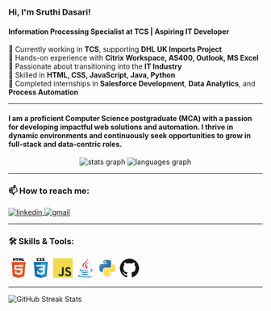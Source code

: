 ### Hi, I'm Sruthi Dasari! 
#### **Information Processing Specialist at TCS | Aspiring IT Developer**

🔹 Currently working in **TCS**, supporting **DHL UK Imports Project**  
🔹 Hands-on experience with **Citrix Workspace, AS400, Outlook, MS Excel**  
🔹 Passionate about transitioning into the **IT Industry**  
🔹 Skilled in **HTML, CSS, JavaScript, Java, Python**  
🔹 Completed internships in **Salesforce Development**, **Data Analytics**, and **Process Automation**

---

<h4>I am a proficient Computer Science postgraduate (MCA) with a passion for developing impactful web solutions and automation. I thrive in dynamic environments and continuously seek opportunities to grow in full-stack and data-centric roles.</h4>

<div align="center">
  <img src="https://github-readme-stats.vercel.app/api?username=sruthidasari1257&hide_title=false&hide_rank=false&show_icons=true&include_all_commits=true&count_private=true&disable_animations=false&theme=dracula&locale=en&hide_border=false" height="150" alt="stats graph" />
  <img src="https://github-readme-stats.vercel.app/api/top-langs?username=sruthidasari1257&locale=en&hide_title=false&layout=compact&card_width=320&langs_count=5&theme=dracula&hide_border=false" height="150" alt="languages graph" />
</div>

---

<h3 align="left">📫 How to reach me:</h3>

<p align="left">
  <a href="https://www.linkedin.com/in/sruthidasari1257/" target="_blank">
    <img align="center" src="https://raw.githubusercontent.com/rahuldkjain/github-profile-readme-generator/master/src/images/icons/Social/linked-in-alt.svg" alt="linkedin" height="30" width="40" />
  </a>
  <a href="mailto:sruthidasari1257@gmail.com" target="_blank">
    <img align="center" src="https://cdn-icons-png.flaticon.com/512/732/732200.png" alt="gmail" height="30" width="40" />
  </a>
</p>

---

<h3 align="left">🛠️ Skills & Tools:</h3>

<p align="left">
  <img src="https://raw.githubusercontent.com/devicons/devicon/master/icons/html5/html5-original-wordmark.svg" alt="HTML" width="40" height="40"/>
  <img src="https://raw.githubusercontent.com/devicons/devicon/master/icons/css3/css3-original-wordmark.svg" alt="CSS" width="40" height="40"/>
  <img src="https://raw.githubusercontent.com/devicons/devicon/master/icons/javascript/javascript-original.svg" alt="JavaScript" width="40" height="40"/>
  <img src="https://raw.githubusercontent.com/devicons/devicon/master/icons/java/java-original.svg" alt="Java" width="40" height="40"/>
  <img src="https://raw.githubusercontent.com/devicons/devicon/master/icons/python/python-original.svg" alt="Python" width="40" height="40"/>
  <img src="https://raw.githubusercontent.com/devicons/devicon/master/icons/github/github-original.svg" alt="GitHub" width="40" height="40"/>
</p>

---

<p><img align="center" src="https://github-readme-streak-stats.herokuapp.com/?user=sruthidasari1257&" alt="GitHub Streak Stats" /></p>

